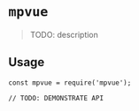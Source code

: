 # `mpvue`

> TODO: description

## Usage

```
const mpvue = require('mpvue');

// TODO: DEMONSTRATE API
```
